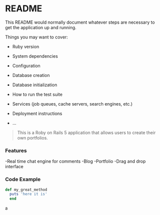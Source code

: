 # README

This README would normally document whatever steps are necessary to get the
application up and running.

Things you may want to cover:

* Ruby version

* System dependencies

* Configuration

* Database creation

* Database initialization

* How to run the test suite

* Services (job queues, cache servers, search engines, etc.)

* Deployment instructions

* ...

> This is a Roby on Rails 5 application that allows users to create their own portfolios.

### Features

-Real time chat engine for comments
-Blog
-Portfolio
-Drag and drop interface

### Code Example

```ruby
def my_great_method
  puts 'here it is'
  end
```

a
